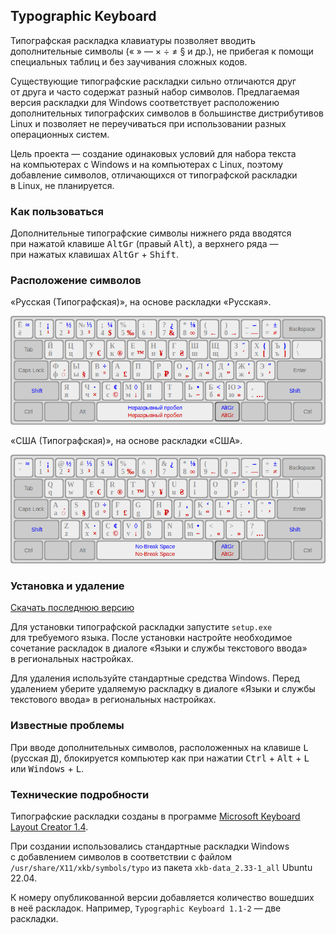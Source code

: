 ## Typographic Keyboard

Типографская раскладка клавиатуры позволяет вводить дополнительные символы (« » — × ÷ ≠ § и др.), не прибегая к помощи специальных таблиц и без заучивания сложных кодов.

Существующие типографские раскладки сильно отличаются друг от друга и часто содержат разный набор символов. Предлагаемая версия раскладки для Windows соответствует расположению дополнительных типографских символов в большинстве дистрибутивов Linux и позволяет не переучиваться при использовании разных операционных систем.

Цель проекта — создание одинаковых условий для набора текста на компьютерах с Windows и на компьютерах с Linux, поэтому добавление символов, отличающихся от типографской раскладки в Linux, не планируется.

### Как пользоваться

Дополнительные типографские символы нижнего ряда вводятся при нажатой клавише <kbd>AltGr</kbd> (правый <kbd>Alt</kbd>), а верхнего ряда — при нажатых клавишах <kbd>AltGr</kbd> + <kbd>Shift</kbd>.

### Расположение символов

«Русская (Типографская)», на основе раскладки «Русская».

![](web/KBDRU-TP.png)

«США (Типографская)», на основе раскладки «США».

![](web/KBDUS-TP.png)

### Установка и удаление

[Скачать последнюю версию](https://github.com/kamikaze-kun/typographic-keyboard/releases/latest/)

Для установки типографской раскладки запустите `setup.exe` для требуемого языка. После установки настройте необходимое сочетание раскладок в диалоге «Языки и службы текстового ввода» в региональных настройках.

Для удаления используйте стандартные средства Windows. Перед удалением уберите удаляемую раскладку в диалоге «Языки и службы текстового ввода» в региональных настройках.

### Известные проблемы

При вводе дополнительных символов, расположенных на клавише <kbd>L</kbd> (русская <kbd>Д</kbd>), блокируется компьютер как при нажатии <kbd>Ctrl</kbd> + <kbd>Alt</kbd> + <kbd>L</kbd> или <kbd>Windows</kbd> + <kbd>L</kbd>.

### Технические подробности

Типографские раскладки созданы в программе [Microsoft Keyboard Layout Creator 1.4](https://www.microsoft.com/en-us/download/details.aspx?id=22339).

При создании использовались стандартные раскладки Windows с добавлением символов в соответствии с файлом `/usr/share/X11/xkb/symbols/typo` из пакета `xkb-data_2.33-1_all` Ubuntu 22.04.

К номеру опубликованной версии добавляется количество вошедших в неё раскладок. Например, `Typographic Keyboard 1.1-2` — две раскладки.
